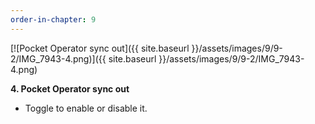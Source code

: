 ```yaml
---
order-in-chapter: 9
---
```


[![Pocket Operator sync out]({{ site.baseurl }}/assets/images/9/9-2/IMG_7943-4.png)]({{
site.baseurl }}/assets/images/9/9-2/IMG_7943-4.png)

**4. Pocket Operator sync out**

- Toggle to enable or disable it.
